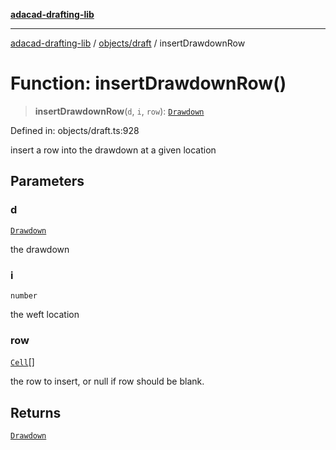 [**adacad-drafting-lib**](../../../README.md)

***

[adacad-drafting-lib](../../../modules.md) / [objects/draft](../README.md) / insertDrawdownRow

# Function: insertDrawdownRow()

> **insertDrawdownRow**(`d`, `i`, `row`): [`Drawdown`](../../datatypes/type-aliases/Drawdown.md)

Defined in: objects/draft.ts:928

insert a row into the drawdown at a given location

## Parameters

### d

[`Drawdown`](../../datatypes/type-aliases/Drawdown.md)

the drawdown

### i

`number`

the weft location

### row

[`Cell`](../../datatypes/interfaces/Cell.md)[]

the row to insert, or null if row should be blank.

## Returns

[`Drawdown`](../../datatypes/type-aliases/Drawdown.md)
